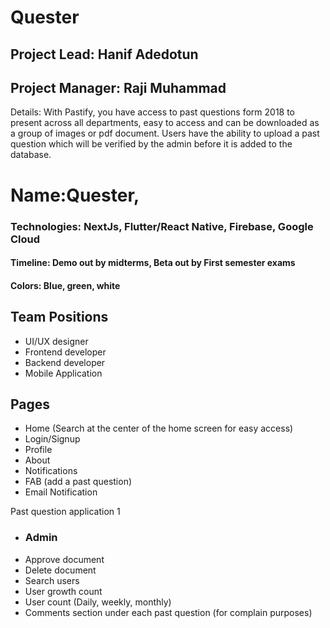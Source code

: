 # Quester
## Project Lead: Hanif Adedotun
## Project Manager: Raji Muhammad
Details: With Pastify, you have access to past questions form 2018 to present across all departments, easy to access and can be downloaded as a group of images or pdf document. Users have the ability to upload a past question which will be verified by the admin before it is added to the database.
# Name:Quester, 
### Technologies: NextJs, Flutter/React Native, Firebase, Google Cloud
#### Timeline: Demo out by midterms, Beta out by First semester exams
#### Colors: Blue, green, white
## Team Positions
* UI/UX designer
* Frontend developer
* Backend developer
* Mobile Application 
## Pages
* Home (Search at the center of the home screen for easy access)
* Login/Signup
* Profile
* About
* Notifications
* FAB (add a past question)
* Email Notification

Past question application	1
* ### Admin 
 * Approve document
 * Delete document
 * Search users
 * User growth count
 * User count (Daily, weekly, monthly)
 * Comments section under each past question (for complain purposes)

